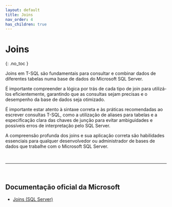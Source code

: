 ```yaml
---
layout: default
title: Joins
nav_order: 4
has_children: true
---
```



# Joins
{: .no_toc }


Joins em T-SQL são fundamentais para consultar e combinar dados de diferentes tabelas numa base de dados do Microsoft SQL Server. 

É importante compreender a lógica por trás de cada tipo de join para utilizá-los eficientemente, garantindo que as consultas sejam precisas e o desempenho da base de dados seja otimizado. 

É importante estar atento à sintaxe correta e às práticas recomendadas ao escrever consultas T-SQL, como a utilização de aliases para tabelas e a especificação clara das chaves de junção para evitar ambiguidades e possíveis erros de interpretação pelo SQL Server. 

A compreensão profunda dos joins e sua aplicação correta são habilidades essenciais para qualquer desenvolvedor ou administrador de bases de dados que trabalhe com o Microsoft SQL Server.





<br>

---

<br>

##  Documentação oficial da Microsoft

- [Joins (SQL Server)](https://learn.microsoft.com/en-us/sql/relational-databases/performance/joins)

